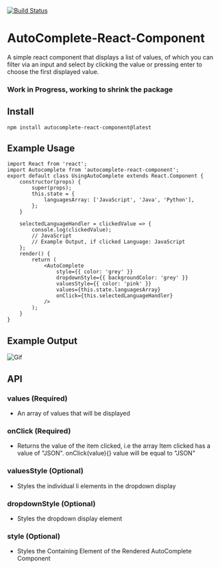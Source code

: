 [![Build Status](https://travis-ci.org/BaReinhard/AutoComplete-React-Component.png?branch=master)](https://travis-ci.org/BaReinhard/AutoComplete-React-Component)

# AutoComplete-React-Component
A simple react component that displays a list of values, of which you can filter via an input and select by clicking the value or pressing enter to choose the first displayed value.

### Work in Progress, working to shrink the package

## Install
```
npm install autocomplete-react-component@latest
```

## Example Usage


```
import React from 'react';
import Autocomplete from 'autocomplete-react-component';
export default class UsingAutoComplete extends React.Component {
	constructor(props) {
		super(props);
		this.state = {
			languagesArray: ['JavaScript', 'Java', 'Python'],
		};
	}

	selectedLanguageHandler = clickedValue => {
		console.log(clickedValue);
		// JavaScript
		// Example Output, if clicked Language: JavaScript
	};
	render() {
		return (
			<AutoComplete
				style={{ color: 'grey' }}
				dropdownStyle={{ backgroundColor: 'grey' }}
				valuesStyle={{ color: 'pink' }}
				values={this.state.languagesArray}
				onClick={this.selectedLanguageHandler}
			/>
		);
	}
}
```

## Example Output
![Gif](https://im3.ezgif.com/tmp/ezgif-3-6e1739121e.gif)

## API
### **values** (Required)
* An array of values that will be displayed

### **onClick** (Required)
* Returns the value of the item clicked, i.e the array Item clicked has a value of "JSON". onClick(value){} value will be equal to "JSON"

### **valuesStyle** (Optional)
* Styles the individual li elements in the dropdown display

### **dropdownStyle** (Optional)
* Styles the dropdown display element

### **style** (Optional)
* Styles the Containing Element of the Rendered AutoComplete Component
        
